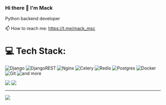 ### Hi there 👋 I'm Mack

Python backend developer

📫 How to reach me: https://t.me/mack_msc

# 💻 Tech Stack:
![Django](https://img.shields.io/badge/django-%23092E20.svg?style=for-the-badge&logo=django&logoColor=white) ![DjangoREST](https://img.shields.io/badge/DJANGO-REST-ff1709?style=for-the-badge&logo=django&logoColor=white&color=ff1709&labelColor=gray) ![Nginx](https://img.shields.io/badge/nginx-%23009639.svg?style=for-the-badge&logo=nginx&logoColor=white) ![Celery](<img src="https://img.shields.io/badge/celery-%2337814A.svg?&style=for-the-badge&logo=celery&logoColor=white" />) ![Redis](https://img.shields.io/badge/redis-%23DD0031.svg?style=for-the-badge&logo=redis&logoColor=white) ![Postgres](https://img.shields.io/badge/postgres-%23316192.svg?style=for-the-badge&logo=postgresql&logoColor=white) ![Docker](https://img.shields.io/badge/docker-%230db7ed.svg?style=for-the-badge&logo=docker&logoColor=white) ![Git](https://img.shields.io/badge/git-%230db7ed.svg?style=for-the-badge&logo=git&logoColor=red) ![and more](https://img.shields.io/badge/and%20more-%230db7ed.svg?style=for-the-badge&logo=and_more&logoColor=white)


![](https://github-readme-streak-stats.herokuapp.com/?user=rublock&theme=dark&hide_border=false)
![](https://github-readme-stats.vercel.app/api/top-langs/?username=rublock&theme=dark&hide_border=false&include_all_commits=true&count_private=false&layout=compact)

---
[![](https://visitcount.itsvg.in/api?id=rublock&icon=0&color=0)](https://visitcount.itsvg.in)

<!-- Proudly created with GPRM ( https://gprm.itsvg.in ) -->
